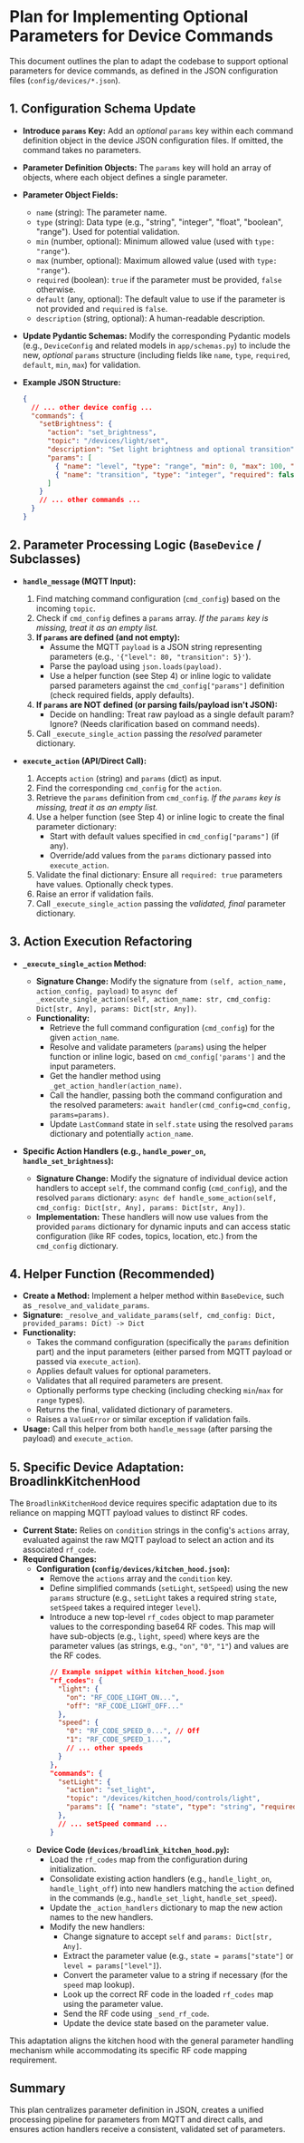 # Plan for Implementing Optional Parameters for Device Commands

This document outlines the plan to adapt the codebase to support optional parameters for device commands, as defined in the JSON configuration files (`config/devices/*.json`).

## 1. Configuration Schema Update

- **Introduce `params` Key:** Add an *optional* `params` key within each command definition object in the device JSON configuration files. If omitted, the command takes no parameters.
- **Parameter Definition Objects:** The `params` key will hold an array of objects, where each object defines a single parameter.
- **Parameter Object Fields:**
    - `name` (string): The parameter name.
    - `type` (string): Data type (e.g., "string", "integer", "float", "boolean", "range"). Used for potential validation.
    - `min` (number, optional): Minimum allowed value (used with `type: "range"`).
    - `max` (number, optional): Maximum allowed value (used with `type: "range"`).
    - `required` (boolean): `true` if the parameter must be provided, `false` otherwise.
    - `default` (any, optional): The default value to use if the parameter is not provided and `required` is `false`.
    - `description` (string, optional): A human-readable description.

- **Update Pydantic Schemas:** Modify the corresponding Pydantic models (e.g., `DeviceConfig` and related models in `app/schemas.py`) to include the new, *optional* `params` structure (including fields like `name`, `type`, `required`, `default`, `min`, `max`) for validation.

- **Example JSON Structure:**
  ```json
  {
    // ... other device config ...
    "commands": {
      "setBrightness": {
        "action": "set_brightness", 
        "topic": "/devices/light/set",
        "description": "Set light brightness and optional transition",
        "params": [
          { "name": "level", "type": "range", "min": 0, "max": 100, "required": true, "description": "Brightness level 0-100" },
          { "name": "transition", "type": "integer", "required": false, "default": 0, "description": "Transition time in seconds" }
        ]
      }
      // ... other commands ...
    }
  }
  ```

## 2. Parameter Processing Logic (`BaseDevice` / Subclasses)

- **`handle_message` (MQTT Input):**
    1. Find matching command configuration (`cmd_config`) based on the incoming `topic`.
    2. Check if `cmd_config` defines a `params` array. *If the `params` key is missing, treat it as an empty list.*
    3. **If `params` are defined (and not empty):**
        - Assume the MQTT `payload` is a JSON string representing parameters (e.g., `'{"level": 80, "transition": 5}'`).
        - Parse the payload using `json.loads(payload)`.
        - Use a helper function (see Step 4) or inline logic to validate parsed parameters against the `cmd_config["params"]` definition (check required fields, apply defaults).
    4. **If `params` are NOT defined (or parsing fails/payload isn't JSON):**
        - Decide on handling: Treat raw payload as a single default param? Ignore? (Needs clarification based on command needs).
    5. Call `_execute_single_action` passing the *resolved* parameter dictionary.

- **`execute_action` (API/Direct Call):**
    1. Accepts `action` (string) and `params` (dict) as input.
    2. Find the corresponding `cmd_config` for the `action`.
    3. Retrieve the `params` definition from `cmd_config`. *If the `params` key is missing, treat it as an empty list.*
    4. Use a helper function (see Step 4) or inline logic to create the final parameter dictionary:
        - Start with default values specified in `cmd_config["params"]` (if any).
        - Override/add values from the `params` dictionary passed into `execute_action`.
    5. Validate the final dictionary: Ensure all `required: true` parameters have values. Optionally check types.
    6. Raise an error if validation fails.
    7. Call `_execute_single_action` passing the *validated, final* parameter dictionary.

## 3. Action Execution Refactoring

- **`_execute_single_action` Method:**
    - **Signature Change:** Modify the signature from `(self, action_name, action_config, payload)` to `async def _execute_single_action(self, action_name: str, cmd_config: Dict[str, Any], params: Dict[str, Any])`.
    - **Functionality:**
        - Retrieve the full command configuration (`cmd_config`) for the given `action_name`.
        - Resolve and validate parameters (`params`) using the helper function or inline logic, based on `cmd_config['params']` and the input parameters.
        - Get the handler method using `_get_action_handler(action_name)`.
        - Call the handler, passing both the command configuration and the resolved parameters: `await handler(cmd_config=cmd_config, params=params)`.
        - Update `LastCommand` state in `self.state` using the resolved `params` dictionary and potentially `action_name`.

- **Specific Action Handlers (e.g., `handle_power_on`, `handle_set_brightness`):**
    - **Signature Change:** Modify the signature of individual device action handlers to accept `self`, the command config (`cmd_config`), and the resolved `params` dictionary: `async def handle_some_action(self, cmd_config: Dict[str, Any], params: Dict[str, Any])`.
    - **Implementation:** These handlers will now use values from the provided `params` dictionary for dynamic inputs and can access static configuration (like RF codes, topics, location, etc.) from the `cmd_config` dictionary.

## 4. Helper Function (Recommended)

- **Create a Method:** Implement a helper method within `BaseDevice`, such as `_resolve_and_validate_params`.
- **Signature:** `_resolve_and_validate_params(self, cmd_config: Dict, provided_params: Dict) -> Dict`
- **Functionality:**
    - Takes the command configuration (specifically the `params` definition part) and the input parameters (either parsed from MQTT payload or passed via `execute_action`).
    - Applies default values for optional parameters.
    - Validates that all required parameters are present.
    - Optionally performs type checking (including checking `min`/`max` for `range` types).
    - Returns the final, validated dictionary of parameters.
    - Raises a `ValueError` or similar exception if validation fails.
- **Usage:** Call this helper from both `handle_message` (after parsing the payload) and `execute_action`.

## 5. Specific Device Adaptation: BroadlinkKitchenHood

The `BroadlinkKitchenHood` device requires specific adaptation due to its reliance on mapping MQTT payload values to distinct RF codes.

- **Current State:** Relies on `condition` strings in the config's `actions` array, evaluated against the raw MQTT payload to select an action and its associated `rf_code`.
- **Required Changes:**
    - **Configuration (`config/devices/kitchen_hood.json`):**
        - Remove the `actions` array and the `condition` key.
        - Define simplified commands (`setLight`, `setSpeed`) using the new `params` structure (e.g., `setLight` takes a required string `state`, `setSpeed` takes a required integer `level`).
        - Introduce a new top-level `rf_codes` object to map parameter values to the corresponding base64 RF codes. This map will have sub-objects (e.g., `light`, `speed`) where keys are the parameter values (as strings, e.g., `"on"`, `"0"`, `"1"`) and values are the RF codes.
          ```json
          // Example snippet within kitchen_hood.json
          "rf_codes": {
            "light": {
              "on": "RF_CODE_LIGHT_ON...",
              "off": "RF_CODE_LIGHT_OFF..."
            },
            "speed": {
              "0": "RF_CODE_SPEED_0...", // Off
              "1": "RF_CODE_SPEED_1...",
              // ... other speeds
            }
          },
          "commands": {
            "setLight": {
              "action": "set_light",
              "topic": "/devices/kitchen_hood/controls/light",
              "params": [{ "name": "state", "type": "string", "required": true }]
            },
            // ... setSpeed command ...
          }
          ```
    - **Device Code (`devices/broadlink_kitchen_hood.py`):**
        - Load the `rf_codes` map from the configuration during initialization.
        - Consolidate existing action handlers (e.g., `handle_light_on`, `handle_light_off`) into new handlers matching the `action` defined in the commands (e.g., `handle_set_light`, `handle_set_speed`).
        - Update the `_action_handlers` dictionary to map the new action names to the new handlers.
        - Modify the new handlers:
            - Change signature to accept `self` and `params: Dict[str, Any]`.
            - Extract the parameter value (e.g., `state = params["state"]` or `level = params["level"]`).
            - Convert the parameter value to a string if necessary (for the `speed` map lookup).
            - Look up the correct RF code in the loaded `rf_codes` map using the parameter value.
            - Send the RF code using `_send_rf_code`.
            - Update the device state based on the parameter value.

This adaptation aligns the kitchen hood with the general parameter handling mechanism while accommodating its specific RF code mapping requirement.

## Summary

This plan centralizes parameter definition in JSON, creates a unified processing pipeline for parameters from MQTT and direct calls, and ensures action handlers receive a consistent, validated set of parameters. 